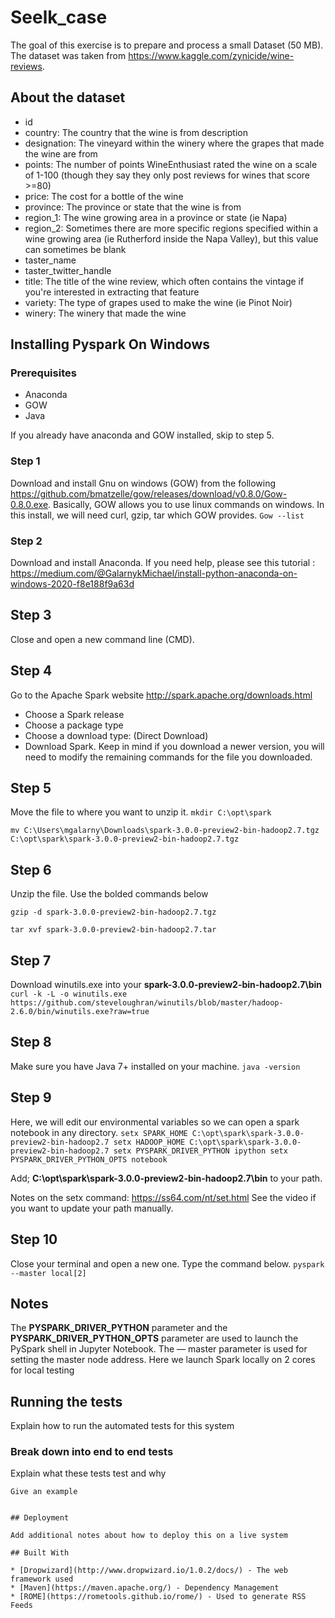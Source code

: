 # Seelk_case
The goal of this exercise is to prepare and process a small Dataset (50 MB). The dataset was taken from <https://www.kaggle.com/zynicide/wine-reviews>.
## About the dataset 
* id
* country: The country that the wine is from description
* designation: The vineyard within the winery where the grapes that made the wine are from
* points: The number of points WineEnthusiast rated the wine on a scale of 1-100 (though they say they only post reviews for wines that score >=80)
* price: The cost for a bottle of the wine
* province: The province or state that the wine is from
* region_1: The wine growing area in a province or state (ie Napa)
* region_2: Sometimes there are more specific regions specified within a wine growing area (ie Rutherford inside the Napa Valley), but this value can sometimes be blank
* taster_name
* taster_twitter_handle
* title: The title of the wine review, which often contains the vintage if you're interested in extracting that feature
* variety: The type of grapes used to make the wine (ie Pinot Noir)
* winery: The winery that made the wine
## Installing Pyspark On Windows
### Prerequisites
* Anaconda
* GOW
* Java

If you already have anaconda and GOW installed, skip to step 5. 
### Step 1 
Download and install Gnu on windows (GOW) from the following <https://github.com/bmatzelle/gow/releases/download/v0.8.0/Gow-0.8.0.exe>. Basically, GOW allows you to use linux commands on windows. In this install, we will need curl, gzip, tar which GOW provides.
`Gow --list`
### Step 2
Download and install Anaconda. If you need help, please see this tutorial : <https://medium.com/@GalarnykMichael/install-python-anaconda-on-windows-2020-f8e188f9a63d>
## Step 3
Close and open a new command line (CMD).
## Step 4 
Go to the Apache Spark website <http://spark.apache.org/downloads.html>

* Choose a Spark release
* Choose a package type
* Choose a download type: (Direct Download)
* Download Spark. Keep in mind if you download a newer version, you will need to modify the remaining commands for the file you downloaded.
## Step 5 
 Move the file to where you want to unzip it.
 `mkdir C:\opt\spark`
 
 `mv C:\Users\mgalarny\Downloads\spark-3.0.0-preview2-bin-hadoop2.7.tgz C:\opt\spark\spark-3.0.0-preview2-bin-hadoop2.7.tgz`
 
## Step 6 
Unzip the file. Use the bolded commands below

`gzip -d spark-3.0.0-preview2-bin-hadoop2.7.tgz`

`tar xvf spark-3.0.0-preview2-bin-hadoop2.7.tar`
## Step 7
Download winutils.exe into your __spark-3.0.0-preview2-bin-hadoop2.7\bin__
`curl -k -L -o winutils.exe https://github.com/steveloughran/winutils/blob/master/hadoop-2.6.0/bin/winutils.exe?raw=true`
## Step 8 
Make sure you have Java 7+ installed on your machine.
` java -version `
## Step 9
Here, we will edit our environmental variables so we can open a spark notebook in any directory.
`setx SPARK_HOME C:\opt\spark\spark-3.0.0-preview2-bin-hadoop2.7
setx HADOOP_HOME C:\opt\spark\spark-3.0.0-preview2-bin-hadoop2.7
setx PYSPARK_DRIVER_PYTHON ipython
setx PYSPARK_DRIVER_PYTHON_OPTS notebook`

Add; __C:\opt\spark\spark-3.0.0-preview2-bin-hadoop2.7\bin__ to your path.

Notes on the setx command: <https://ss64.com/nt/set.html>
See the video if you want to update your path manually.
## Step 10 
Close your terminal and open a new one. Type the command below.
 `pyspark --master local[2]`
 
## Notes
The __PYSPARK_DRIVER_PYTHON__ parameter and the __PYSPARK_DRIVER_PYTHON_OPTS__ parameter are used to launch the PySpark shell in Jupyter Notebook. The — master parameter is used for setting the master node address. Here we launch Spark locally on 2 cores for local testing
 
## Running the tests

Explain how to run the automated tests for this system

### Break down into end to end tests

Explain what these tests test and why

```
Give an example


## Deployment

Add additional notes about how to deploy this on a live system

## Built With

* [Dropwizard](http://www.dropwizard.io/1.0.2/docs/) - The web framework used
* [Maven](https://maven.apache.org/) - Dependency Management
* [ROME](https://rometools.github.io/rome/) - Used to generate RSS Feeds


